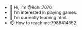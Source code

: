 - 👋 Hi, I’m @Rohit7070
- 👀 I’m interested in playing games. 
- 🌱 I’m currently learning html. 
- 📫 How to reach me:7988414352.

<!---
Rohit7070/Rohit7070 is a ✨ special ✨ repository because its `README.md` (this file) appears on your GitHub profile.
You can click the Preview link to take a look at your changes.
--->

